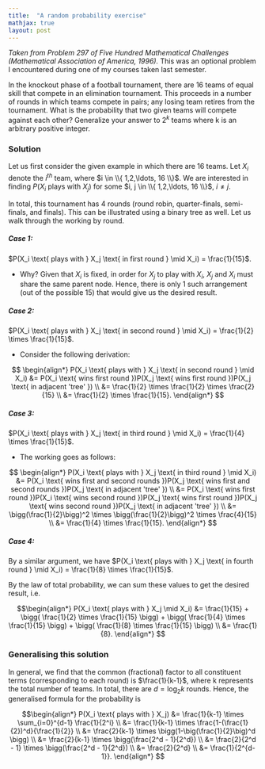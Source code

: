 ```yaml
---
title:  "A random probability exercise"
mathjax: true
layout: post
---
```


*Taken from Problem 297 of Five Hundred Mathematical Challenges (Mathematical Association of America, 1996).* This was an optional problem I encountered during one of my courses taken last semester.


In the knockout phase of a football tournament, there are 16 teams of equal skill
that compete in an elimination tournament. This proceeds in a number of rounds in which teams compete in
pairs; any losing team retires from the tournament. What is the probability
that two given teams will compete against each other? Generalize your answer to $2^k$ teams where k is an
arbitrary positive integer.


### Solution

Let us first consider the given example in which there are 16 teams. Let $X_i$ denote the $i^{th}$ team, where $i \in \\{ 1,2,\ldots, 16 \\}$. We are interested in finding $P(X_i \text{ plays with } X_j)$ for some $i, j \in \\{ 1,2,\ldots, 16 \\}$, $i \neq j$. 

In total, this tournament has 4 rounds (round robin, quarter-finals, semi-finals, and finals). This can be illustrated using a binary tree as well. Let us walk through the working by round.

##### Case 1:
$P(X_i \text{ plays with } X_j \text{ in first round } \mid X_i) = \frac{1}{15}$.

- Why? Given that $X_i$ is fixed, in order for $X_j$ to play with $X_i$, $X_j$ and $X_i$ must share the same parent node. Hence, there is only 1 such arrangement (out of the possible 15) that would give us the desired result.


##### Case 2:
$P(X_i \text{ plays with } X_j \text{ in second round } \mid X_i) = \frac{1}{2} \times \frac{1}{15}$.

- Consider the following derivation:

$$
\begin{align*}
P(X_i \text{ plays with } X_j \text{ in second round } \mid X_i) &= P(X_i \text{ wins first round })P(X_j \text{ wins first round })P(X_j \text{ in adjacent 'tree' }) \\
&= \frac{1}{2} \times \frac{1}{2} \times \frac{2}{15} \\
&= \frac{1}{2} \times \frac{1}{15}.
\end{align*}
$$

##### Case 3:
$P(X_i \text{ plays with } X_j \text{ in third round } \mid X_i) = \frac{1}{4} \times \frac{1}{15}$.

- The working goes as follows:

$$
\begin{align*}
P(X_i \text{ plays with } X_j \text{ in third round } \mid X_i) &= P(X_i \text{ wins first and second rounds })P(X_j \text{ wins first and second rounds })P(X_j \text{ in adjacent 'tree' }) \\
&= P(X_i \text{ wins first round })P(X_i \text{ wins second round })P(X_j \text{ wins first round })P(X_j \text{ wins second round })P(X_j \text{ in adjacent 'tree' }) \\
&= \bigg(\frac{1}{2}\bigg)^2 \times \bigg(\frac{1}{2}\bigg)^2 \times \frac{4}{15} \\
&= \frac{1}{4} \times \frac{1}{15}.
\end{align*}
$$

##### Case 4:

By a similar argument, we have $P(X_i \text{ plays with } X_j \text{ in fourth round } \mid X_i) = \frac{1}{8} \times \frac{1}{15}$.


By the law of total probability, we can sum these values to get the desired result, i.e.

$$\begin{align*}
P(X_i \text{ plays with } X_j \mid X_i) &= \frac{1}{15} + \bigg( \frac{1}{2} \times \frac{1}{15} \bigg) + \bigg( \frac{1}{4} \times \frac{1}{15} \bigg) + \bigg( \frac{1}{8} \times \frac{1}{15} \bigg)  \\
&= \frac{1}{8}.
\end{align*}
$$

### Generalising this solution

In general, we find that the common (fractional) factor to all constituent terms (corresponding to each round) is $\frac{1}{k-1}$, where k represents the total number of teams. In total, there are $d = \log_2 k$ rounds. Hence, the generalised formula for the probability is

$$\begin{align*}
P(X_i \text{ plays with } X_j) &= \frac{1}{k-1} \times \sum_{i=0}^{d-1} \frac{1}{2^i} \\
&= \frac{1}{k-1} \times \frac{1-(\frac{1}{2})^d}{\frac{1}{2}} \\
&= \frac{2}{k-1} \times \bigg(1-\big(\frac{1}{2}\big)^d \bigg) \\
&= \frac{2}{k-1} \times \bigg(\frac{2^d - 1}{2^d}) \\
&= \frac{2}{2^d - 1} \times \bigg(\frac{2^d - 1}{2^d}) \\
&= \frac{2}{2^d} \\
&= \frac{1}{2^{d-1}}.
\end{align*} $$


